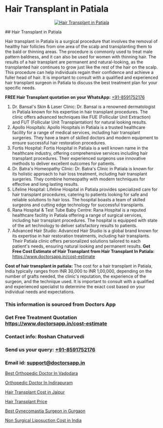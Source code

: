 # Hair Transplant in Patiala

<p align="center">
  <a href="https://doctorsapp.co.in/uploads/treatment_image/Finding%20the%20best%20hair%20clinic.jpg">
    <img src="https://doctorsapp.co.in/treatment/hair-transplant" alt="Hair Transplant in Patiala">
  </a>
</p>
## Hair Transplant in Patiala

Hair transplant in Patiala is a surgical procedure that involves the removal of healthy hair follicles from one area of the scalp and transplanting them to the bald or thinning areas. The procedure is commonly used to treat male pattern baldness, and it can also be used for women with thinning hair. The results of a hair transplant are permanent and natural-looking, as the transplanted hair continues to grow just like the rest of the hair on the scalp. This procedure can help individuals regain their confidence and achieve a fuller head of hair. It is important to consult with a qualified and experienced hair transplant surgeon in Patiala to discuss the best treatment plan for your specific needs.

**FREE Hair Transplant quotation on your WhatsApp:**  [+91-8591752176](https://api.whatsapp.com/send?phone=8591752176)

1) Dr. Bansal's Skin & Laser Clinic: Dr. Bansal is a renowned dermatologist in Patiala known for his expertise in hair transplant procedures. The clinic offers advanced techniques like FUE (Follicular Unit Extraction) and FUT (Follicular Unit Transplantation) for natural looking results.
2) Apollo Hospitals: Apollo Hospitals in Patiala is a trusted healthcare facility for a range of medical services, including hair transplant surgeries. They have a team of skilled doctors and modern equipment to ensure successful hair restoration procedures.
3) Fortis Hospital: Fortis Hospital in Patiala is a well known name in the healthcare industry, offering comprehensive services including hair transplant procedures. Their experienced surgeons use innovative methods to deliver excellent outcomes for patients.
4) Dr. Batra's Homeopathy Clinic: Dr. Batra's Clinic in Patiala is known for its holistic approach to hair loss treatment, including hair transplant surgeries. They combine homeopathy with modern techniques for effective and long lasting results.
5) Lifeline Hospital: Lifeline Hospital in Patiala provides specialized care for hair transplant procedures, catering to patients looking for safe and reliable solutions to hair loss. The hospital boasts a team of skilled surgeons and cutting edge technology for successful transplants.
6) Rana Hospital & Test Tube Baby Centre: Rana Hospital is a reputed healthcare facility in Patiala offering a range of surgical services, including hair transplant procedures. The hospital is equipped with state of the art technology to deliver satisfactory results to patients.
7) Advanced Hair Studio: Advanced Hair Studio is a global brand known for its expertise in hair restoration treatments, including hair transplants. Their Patiala clinic offers personalized solutions tailored to each patient's needs, ensuring natural looking and permanent results.
**Get Free Cost Estimate of Hair Transplant from Hair Transplant In Patiala:** https://www.doctorsapp.in/cost-estimate

**Cost of hair transplant in patiala:**
The cost for a hair transplant in Patiala, India typically ranges from INR 30,000 to INR 1,00,000, depending on the number of grafts needed, the clinic's reputation, the experience of the surgeon, and the technique used. It is important to consult with a qualified and experienced specialist to determine the exact cost based on your individual needs and expectations.

### This information is sourced from Doctors App 
### Get Free Treatment Quotation https://www.doctorsapp.in/cost-estimate
### Contact info: Roshan Chaturvedi 
### Send us your query: [+91-8591752176](https://api.whatsapp.com/send?phone=8591752176) 
### Email id: support@doctorsapp.in

[Best Orthopedic Doctor In Vadodara](https://www.linkedin.com/pulse/best-orthopedic-doctor-vadodara-doctorsapp-chittagong-qieke?trackingId=VVx2eZJSHzTwtOH2z%2FdacA%3D%3D&lipi=urn%3Ali%3Apage%3Ad_flagship3_company_admin%3BUjs5mcUZR9ewYOKOFkpg2w%3D%3D)

[Orthopedic Doctor In Indirapuram](https://www.linkedin.com/pulse/orthopedic-doctor-indirapuram-knee-replacement-treatment-vfvje?trackingId=z%2B2PipnjHFFPAFMFgCwd%2Bw%3D%3D&lipi=urn%3Ali%3Apage%3Ad_flagship3_company_admin%3BII%2FSNcWiSiigR90SV5cfEQ%3D%3D)

[Hair Transplant Cost in Jaipur](https://medium.com/@devenderrathi97/hair-transplant-cost-in-jaipur-386546c3061a)

[Hair Transplant Price](https://medium.com/@vimalrana22/hair-transplant-price-33dfad2110a2)

[Best Gynecomastia Surgeon in Gurgaon](https://doctors-apps.github.io/doctorsapp/best-gynecomastia-surgeon-in-gurgaon)

[Non Surgical Liposuction Cost in India](https://doctors-apps.github.io/doctorsapp/non-surgical-liposuction-cost-in-india)


